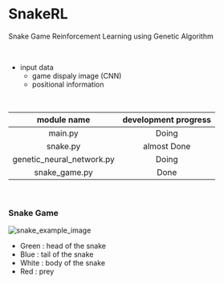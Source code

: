 # SnakeRL
Snake Game Reinforcement Learning using Genetic Algorithm

<br>

- input data
  - game dispaly image (CNN)
  - positional information

<br>

module name               | development progress
:------------------------:|:---------------------:
main.py                   | Doing
snake.py                  | almost Done
genetic_neural_network.py | Doing
snake_game.py             | Done

<br>

### Snake Game
![snake_example_image](https://user-images.githubusercontent.com/52781854/64615321-48a9cc80-d415-11e9-8f7f-8c34788ba3ad.PNG)

- Green : head of the snake
- Blue  : tail of the snake
- White : body of the snake
- Red   : prey
